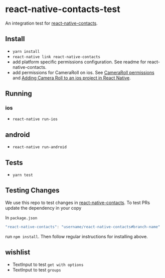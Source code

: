 # react-native-contacts-test

An integration test for [react-native-contacts](https://github.com/rt2zz/react-native-contacts).

## Install

- `yarn install`
- `react-native link react-native-contacts`
- add platform specific permissions configuration. See readme for react-native-contacts.
- add permissions for CameraRoll on ios. See
  [CameraRoll permissions](https://facebook.github.io/react-native/docs/cameraroll.html#permissions)
  and [Adding Camera Roll to an ios project in React Native](https://www.youtube.com/watch?v=e3ReNbQu79c).

## Running

### ios

- `react-native run-ios`

## android

- `react-native run-android`

## Tests

- `yarn test`

## Testing Changes

We use this repo to test changes in [react-native-contacts](https://github.com/rt2zz/react-native-contacts). To test PRs update the dependency in your copy

In `package.json`

```js
"react-native-contacts": "username/react-native-contacts#branch-name"
```

run `npm install`. Then follow regular instructions for installing above.

## wishlist

- TextInput to test `get with options`
- TextInput to test `groups`
